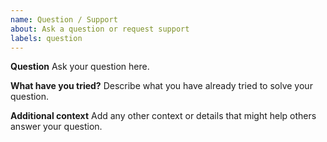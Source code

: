 ```yaml
---
name: Question / Support
about: Ask a question or request support
labels: question
---
```


**Question**
Ask your question here.

**What have you tried?**
Describe what you have already tried to solve your question.

**Additional context**
Add any other context or details that might help others answer your question. 